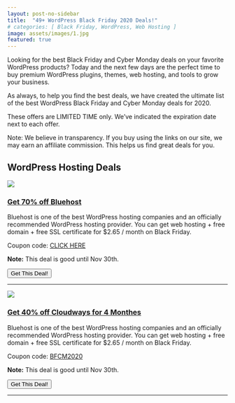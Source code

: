 ```yaml
---
layout: post-no-sidebar
title:  "49+ WordPress Black Friday 2020 Deals!"
# categories: [ Black Friday, WordPress, Web Hosting ]
image: assets/images/1.jpg
featured: true
---
```

Looking for the best Black Friday and Cyber Monday deals on your favorite WordPress products? Today and the next few days are the perfect time to buy premium WordPress plugins, themes, web hosting, and tools to grow your business.

As always, to help you find the best deals, we have created the ultimate list of the best WordPress Black Friday and Cyber Monday deals for 2020.

These offers are LIMITED TIME only. We’ve indicated the expiration date next to each offer.

Note: We believe in transparency. If you buy using the links on our site, we may earn an affiliate commission. This helps us find great deals for you.

<section>
    <h2>WordPress Hosting Deals</h2>
    <div class="row">
        <div class="col col-md-2">
            <img src="https://launchpartyorg.github.io/assets/images/bluehost-logo-square.png">
        </div>
        <div class="col col-md-10">
            <h3><a href="https://www.bluehost.com/track/blue0host/blackfriday2020?page=/special/black-friday-sale">Get 70% off Bluehost</a></h3>
            <p>Bluehost is one of the best WordPress hosting companies and an officially recommended WordPress hosting provider. You can get web hosting + free domain + free SSL certificate for $2.65 / month on Black Friday.</p>
            <p>Coupon code: <a href="https://www.bluehost.com/track/blue0host/blackfriday2020?page=/special/black-friday-sale">CLICK HERE</a></p>
            <p><b>Note:</b> This deal is good until Nov 30th.</p>
            <button id="mc-embedded-subscribe" class="btn-success btn" onclick="location.href='https://www.bluehost.com/track/blue0host/blackfriday2020?page=/special/black-friday-sale'" type="button">Get This Deal!</button>
        </div>
        <hr>
        <div class="col col-md-2">
            <img src="https://launchpartyorg.github.io/assets/images/cloudways.png">
        </div>
        <div class="col col-md-10">
            <h3><a href="https://www.cloudways.com/en/?id=487764">Get 40% off Cloudways for 4 Monthes</a></h3>
            <p>Bluehost is one of the best WordPress hosting companies and an officially recommended WordPress hosting provider. You can get web hosting + free domain + free SSL certificate for $2.65 / month on Black Friday.</p>
            <p>Coupon code: <a href="https://www.cloudways.com/en/?id=487764">BFCM2020</a></p>
            <p><b>Note:</b> This deal is good until Nov 30th.</p>
            <button id="mc-embedded-subscribe" class="btn-success btn" onclick="location.href='https://www.cloudways.com/en/?id=487764'" type="button">Get This Deal!</button>
        </div>
        <hr>
    </div>
</section>